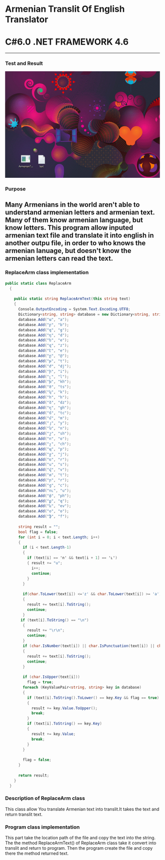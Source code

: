 
# Armenian Translit Of English Translator
# C#6.0  .NET FRAMEWORK 4.6
----

### Test and Result

![gif source](https://github.com/shtigran/ArmenianTranslitOfEnglishTranslator/blob/master/ArmenianTranslitTranslator/Test.gif)

### Purpose

Many Armenians in the world aren't able to understand armenian letters and armenian text. Many of them know armenian language, but know letters. This program allow inputed armenian text file  and translate it into english in another outpu file, in order to who knows the armenian lanuage, but doesn't know the armenian letters can read the text.
----
### ReplaceArm class implementation

```c#
public static class ReplaceArm
  {

    public static string ReplaceArmText(this string text)
    {
      Console.OutputEncoding = System.Text.Encoding.UTF8;
      Dictionary<string, string> database = new Dictionary<string, string>();
      database.Add("ա", "a");
      database.Add("բ", "b");
      database.Add("գ", "g");
      database.Add("դ", "d");
      database.Add("ե", "e");
      database.Add("զ", "z");
      database.Add("է", "e");
      database.Add("ը", "@");
      database.Add("թ", "t");
      database.Add("ժ", "dj");
      database.Add("ի", "i");
      database.Add("լ", "l");
      database.Add("խ", "kh");
      database.Add("ծ", "ts");
      database.Add("կ", "k");
      database.Add("հ", "h");
      database.Add("ձ", "dz");
      database.Add("ղ", "gh");
      database.Add("ճ", "tc");
      database.Add("մ", "m");
      database.Add("յ", "y");
      database.Add("ն", "n");
      database.Add("շ", "sh");
      database.Add("ո", "o");
      database.Add("չ", "ch");
      database.Add("պ", "p");
      database.Add("ջ", "j");
      database.Add("ռ", "r");
      database.Add("ս", "s");
      database.Add("վ", "v");
      database.Add("տ", "t");
      database.Add("ր", "r");
      database.Add("ց", "c");
      database.Add("ու", "u");
      database.Add("փ", "ph");
      database.Add("ք", "q");
      database.Add("և", "ev");
      database.Add("օ", "o");
      database.Add("ֆ", "f");

      string result = "";
      bool flag = false;
      for (int i = 0; i < text.Length; i++)
      {
        if (i < text.Length-1)
        {
          if (text[i] == 'ո' && text[i + 1] == 'ւ')
          { result += "u";
            i++;
            continue;
          }
        }

        if(char.ToLower(text[i]) <='z' && char.ToLower(text[i]) >= 'a')
        {
          result += text[i].ToString();
          continue;
        }
       if (text[i].ToString() == "\n")
        {
          result += "\r\n";
          continue;
        }
        if (char.IsNumber(text[i]) || char.IsPunctuation(text[i]) || char.IsWhiteSpace(text[i]))
        {
          result += text[i].ToString();
          continue;
        }

        if (char.IsUpper(text[i]))
          flag = true;
        foreach (KeyValuePair<string, string> key in database)
        {         
          if (text[i].ToString().ToLower() == key.Key && flag == true)
          {
            result += key.Value.ToUpper();
            break;
          }
          if (text[i].ToString() == key.Key)
          {
            result += key.Value;
            break;
          }            
        }

        flag = false;
      }
            
      return result;
    }
  }
```

### Description of ReplaceArm class
This class allow You translate Armenian text into translit.It takes the text and return translit text.

### Program class implementation 
This part take the location path of the file and copy the text into the string. The the method ReplaceArmText() of ReplaceArm class take it convert into translit and return to program. Then the program create the file and copy there the method returned text.


 
